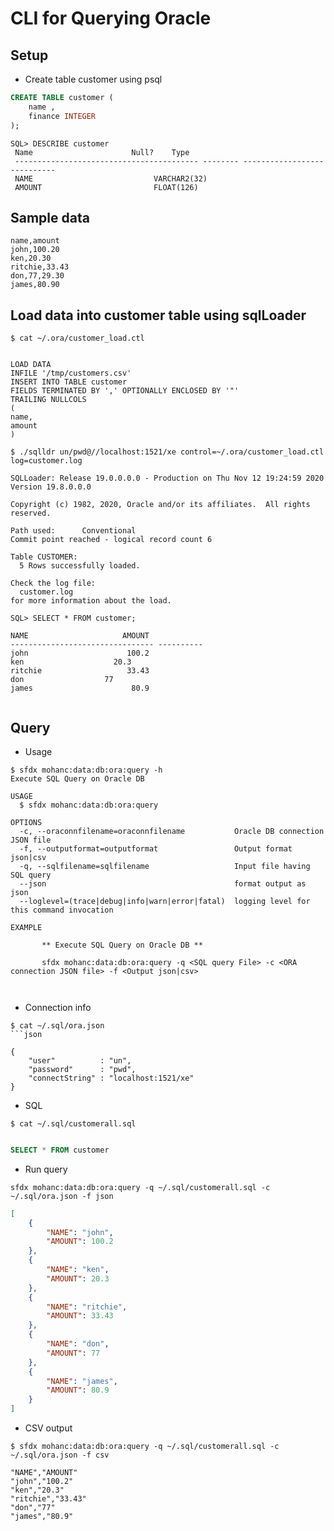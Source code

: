 # CLI for Querying Oracle 

## Setup

- Create table customer using psql

```sql
CREATE TABLE customer ( 
    name , 
    finance INTEGER
);

```

```
SQL> DESCRIBE customer
 Name					   Null?    Type
 ----------------------------------------- -------- ----------------------------
 NAME						    VARCHAR2(32)
 AMOUNT 					    FLOAT(126)

```

## Sample data 
```
name,amount
john,100.20
ken,20.30
ritchie,33.43
don,77,29.30
james,80.90
```

## Load data into customer table  using sqlLoader
```
$ cat ~/.ora/customer_load.ctl


LOAD DATA
INFILE '/tmp/customers.csv'
INSERT INTO TABLE customer
FIELDS TERMINATED BY ',' OPTIONALLY ENCLOSED BY '"'
TRAILING NULLCOLS
(
name,
amount
)
```

```
$ ./sqlldr un/pwd@//localhost:1521/xe control=~/.ora/customer_load.ctl log=customer.log
```

```
SQLLoader: Release 19.0.0.0.0 - Production on Thu Nov 12 19:24:59 2020
Version 19.8.0.0.0

Copyright (c) 1982, 2020, Oracle and/or its affiliates.  All rights reserved.

Path used:      Conventional
Commit point reached - logical record count 6

Table CUSTOMER:
  5 Rows successfully loaded.

Check the log file:
  customer.log
for more information about the load.
```

```
SQL> SELECT * FROM customer;
```

```
NAME				     AMOUNT
-------------------------------- ----------
john				      100.2
ken				       20.3
ritchie 			      33.43
don					 77
james				       80.9


```

## Query
- Usage
```
$ sfdx mohanc:data:db:ora:query -h
Execute SQL Query on Oracle DB

USAGE
  $ sfdx mohanc:data:db:ora:query

OPTIONS
  -c, --oraconnfilename=oraconnfilename           Oracle DB connection JSON file
  -f, --outputformat=outputformat                 Output format json|csv
  -q, --sqlfilename=sqlfilename                   Input file having SQL query
  --json                                          format output as json
  --loglevel=(trace|debug|info|warn|error|fatal)  logging level for this command invocation

EXAMPLE

       ** Execute SQL Query on Oracle DB **

       sfdx mohanc:data:db:ora:query -q <SQL query File> -c <ORA connection JSON file> -f <Output json|csv>

    
```
- Connection info
```
$ cat ~/.sql/ora.json 
```json

{
    "user"          : "un",
    "password"      : "pwd",
    "connectString" : "localhost:1521/xe"
}
```

- SQL
```
$ cat ~/.sql/customerall.sql
```

```sql

SELECT * FROM customer
```
- Run query

```
sfdx mohanc:data:db:ora:query -q ~/.sql/customerall.sql -c ~/.sql/ora.json -f json
```

```json
[
    {
        "NAME": "john",
        "AMOUNT": 100.2
    },
    {
        "NAME": "ken",
        "AMOUNT": 20.3
    },
    {
        "NAME": "ritchie",
        "AMOUNT": 33.43
    },
    {
        "NAME": "don",
        "AMOUNT": 77
    },
    {
        "NAME": "james",
        "AMOUNT": 80.9
    }
]
```
- CSV output
```
$ sfdx mohanc:data:db:ora:query -q ~/.sql/customerall.sql -c ~/.sql/ora.json -f csv
```

```
"NAME","AMOUNT"
"john","100.2"
"ken","20.3"
"ritchie","33.43"
"don","77"
"james","80.9"
```

